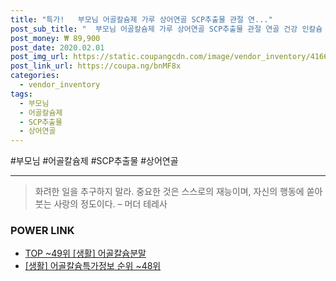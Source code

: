 ```yaml
--- 
title: "특가!   부모님 어골칼슘제 가루 상어연골 SCP추출물 관절 연..." 
post_sub_title: "  부모님 어골칼슘제 가루 상어연골 SCP추출물 관절 연골 건강 인칼슘 무릎 어골칼슘 노인 영양제 캡슐 여성 캐나다직수입 뼈 분말 칼슘제 3병 팽현숙" 
post_money: ₩ 89,900 
post_date: 2020.02.01 
post_img_url: https://static.coupangcdn.com/image/vendor_inventory/4166/8186b0089be791df5b0bc270cbdd111d398e99582900416515be73e9d761.jpg 
post_link_url: https://coupa.ng/bnMF8x 
categories: 
  - vendor_inventory 
tags: 
  - 부모님 
  - 어골칼슘제 
  - SCP추출물 
  - 상어연골 
--- 
```

  #부모님 #어골칼슘제 #SCP추출물 #상어연골 
<hr> 

> 화려한 일을 추구하지 말라. 중요한 것은 스스로의 재능이며, 자신의 행동에 쏟아 붓는 사랑의 정도이다. – 머더 테레사 


### POWER LINK

* <a href="https://blog.naver.com/an0733/221792218958" target="_blank"> TOP ~49위 [생활] 어골칼슘분말</a>
* <a href="https://blog.naver.com/sakai111/221771014762" target="_blank"> [생활] 어골칼슘특가정보 순위 ~48위</a>
